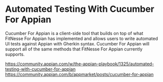 # Automated Testing With Cucumber For Appian

Cucumber For Appian is a client-side tool that builds on top of what FitNesse For Appian has implemented and allows users to write automated UI tests against Appian with Gherkin syntax. Cucumber For Appian will support all of the same methods that FitNesse For Appian currently supports.

https://community.appian.com/w/the-appian-playbook/1325/automated-testing-with-cucumber-for-appian
https://community.appian.com/b/appmarket/posts/cucumber-for-appian
